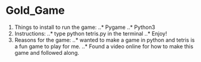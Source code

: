 # Gold_Game

1. Things to install to run the game:
..* Pygame
..* Python3
2. Instructions:
..* type python tetris.py in the terminal
..* Enjoy!
3. Reasons for the game:
..* wanted to make a game in python and tetris is a fun game to play for me.
..* Found a video online for how to make this game and followed along.
